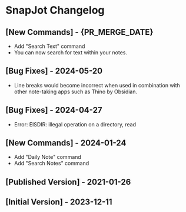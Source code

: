 # SnapJot Changelog

## [New Commands] - {PR_MERGE_DATE}
- Add "Search Text" command
- You can now search for text within your notes.
    
## [Bug Fixes] - 2024-05-20
- Line breaks would become incorrect when used in combination with other note-taking apps such as Thino by Obsidian.

## [Bug Fixes] - 2024-04-27
- Error: EISDIR: illegal operation on a directory, read

## [New Commands] - 2024-01-24

- Add "Daily Note" command
- Add "Search Notes" command

## [Published Version] - 2021-01-26

## [Initial Version] - 2023-12-11
